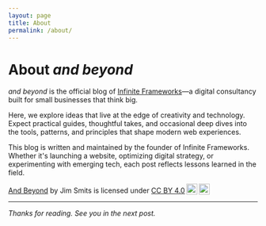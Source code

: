 ```yaml
---
layout: page
title: About
permalink: /about/
---
```


# About _and beyond_

_and beyond_ is the official blog of [Infinite Frameworks](https://infiniteframeworks.com)—a digital consultancy built for small businesses that think big.

Here, we explore ideas that live at the edge of creativity and technology. Expect practical guides, thoughtful takes, and occasional deep dives into the tools, patterns, and principles that shape modern web experiences.

This blog is written and maintained by the founder of Infinite Frameworks. Whether it's launching a website, optimizing digital strategy, or experimenting with emerging tech, each post reflects lessons learned in the field.

 <p xmlns:cc="http://creativecommons.org/ns#" xmlns:dct="http://purl.org/dc/terms/"><a property="dct:title" rel="cc:attributionURL" href="https://blog.infiniteframeworks.com">And Beyond</a> by <span property="cc:attributionName">Jim Smits</span> is licensed under <a href="https://creativecommons.org/licenses/by/4.0/?ref=chooser-v1" target="_blank" rel="license noopener noreferrer" style="display:inline-block;">CC BY 4.0<img style="height:22px!important;margin-left:3px;vertical-align:text-bottom;" src="https://mirrors.creativecommons.org/presskit/icons/cc.svg?ref=chooser-v1" alt=""><img style="height:22px!important;margin-left:3px;vertical-align:text-bottom;" src="https://mirrors.creativecommons.org/presskit/icons/by.svg?ref=chooser-v1" alt=""></a></p> 

---

_Thanks for reading. See you in the next post._

